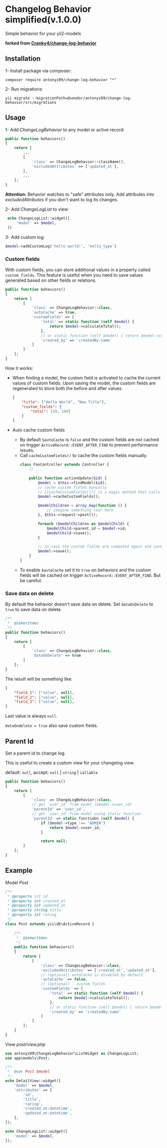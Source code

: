 # Changelog Behavior simplified(v.1.0.0) 

Simple behavior for your yii2-models 

**forked from [Cranky4/change-log-behavior](https://github.com/Cranky4/change-log-behavior)**

## Installation

1- Install package via composer:
```
composer require antonyz89/change-log-behavior "*"
```
2- Run migrations:
```
yii migrate --migrationPath=@vendor/antonyz89/change-log-behavior/src/migrations
```

## Usage

1- Add *ChangeLogBehavior* to any model or active record:
```php
public function behaviors()
{
    return [
        ...
        [
            'class' => ChangeLogBehavior::className(),
            'excludedAttributes' => ['updated_at'],
        ],
        ...
    ];
}
```
__Attention:__ Behavior watches to "safe" attributes only.
Add attributes into *excludedAttributes* if you don't want to log 
its changes.

2- Add *ChangeLogList* to view:
```php
 echo ChangeLogList::widget([
     'model' => $model,
 ])
```

3- Add custom log:
```php
$model->addCustomLog('hello world!', 'hello_type')
```

### Custom fields

With custom fields, you can store additional values in a property called `custom_fields`. This feature is useful when you need to save values generated based on other fields or relations.

```php
public function behaviors()
{
    return [
        [
            'class' => ChangeLogBehavior::class,
            'autoCache' => true,
            'customFields' => [
                'total' => static function (self $model) {
                    return $model->calculateTotal();
                },
                // or static function (self $model) { return $model->createdBy->name; }
                'created_by' => 'createdBy.name'
            ]
        ]
    ];
}
```

How it works:

* When finding a model, the custom field is activated to cache the current values of custom fields. Upon saving the model, the custom fields are regenerated to store both the before and after values.
    ```json
    {
        "title": ["Hello World", "New Title"],
        "custom_fields": {
            "total": [50, 100]
        }
    }
    ```

* Auto cache custom fields
    - By default `$autoCache` is `false` and the custom fields are not cached on trigger `ActiveRecord::EVENT_AFTER_FIND` to prevent performance issues.
    - Call `cacheCustomFields()` to cache the custom fields manually.
        ```php
        class FooController extends Controller {
            // ...

            public function actionUpdate($id) {
                $model = $this->findModel($id);
                // cache custom fields manually
                // [[cacheCustomFields()]] is a magic method that calls [[ChangeLogBehavior::cacheCustomFields()]]
                $model->cacheCustomFields();

                $modelChildren = array_map(function () {
                    // imagine something cool here
                }, $this->request->post());

                foreach ($modelChildren as $modelChild) {
                    $modelChild->parent_id = $model->id;
                    $modelChild->save();
                }

                // on save the custom fields are computed again and saved if they changed
                $model->save();
            }
        }
        ```
    - To enable `$autoCache` set it to `true` on behaviors and the custom fields will be cached on trigger `ActiveRecord::EVENT_AFTER_FIND`. But be careful.

### Save data on delete

By default the behavior doesn't save data on delete. Set `dataOnDelete` to `true` to save data on delete.

```php
/**
 *  @inheritdoc
 */
public function behaviors()
{
    return [
        [
            'class' => ChangeLogBehavior::class,
            'dataOnDelete' => true
        ]
    ];
}
```

The result will be something like:


```json
{
    "field_1": ["value", null],
    "field_2": ["value", null],
    "field_3": ["value", null],
}
```

Last value is always `null`.

`dataOndelete = true` also save custom fields.

## Parent Id

Set a parent id to change log.

This is useful to create a custom view for your changelog view.

default: `null`, accept: `null` | `string` | `callable`

```php
public function behaviors()
{
    return [
        [
            'class' => ChangeLogBehavior::class,
            // get `user_id` from model ($model->user_id)
            'parentId' => 'user_id', 
            // get `user_id` from model using static function
            'parentId' => static functiobn (self $model) {
                if ($model->type !== 'ADMIN')
                    return $model->user_id;
                }

                return null;
        ]
    ];
}
```

## Example

Model *Post*
```php
/**
 * @propertu int id
 * @property int created_at
 * @property int updated_at
 * @property string title
 * @property int rating
 */
class Post extends yii\db\ActiveRecord {
    
    /**
     *  @inheritdoc
     */
    public function behaviors()
    {
        return [
            [
                'class' => ChangeLogBehavior::class,
                'excludedAttributes' => ['created_at','updated_at'],
                // (optional) autoCache is disabled by default
                'autoCache' => false,
                // (optional) - custom fields
                'customFields' => [
                    'total' => static function (self $model) {
                        return $model->calculateTotal();
                    },
                    // or static function (self $model) { return $model->createdBy->name; }
                    'created_by' => 'createdBy.name'
                ]
            ]
        ];
    }
}
```

View *post/view.php*
```php
use antonyz89\ChangeLogBehavior\ListWidget as ChangeLogList;
use app\models\Post;

/**
 *  @var Post $model
 */
echo DetailView::widget([
    'model' => $model,
    'attributes' => [
        'id',
        'title',
        'rating',
        'created_at:datetime',
        'updated_at:datetime',
    ],
]);

echo ChangeLogList::widget([
    'model' => $model,
]);

```
